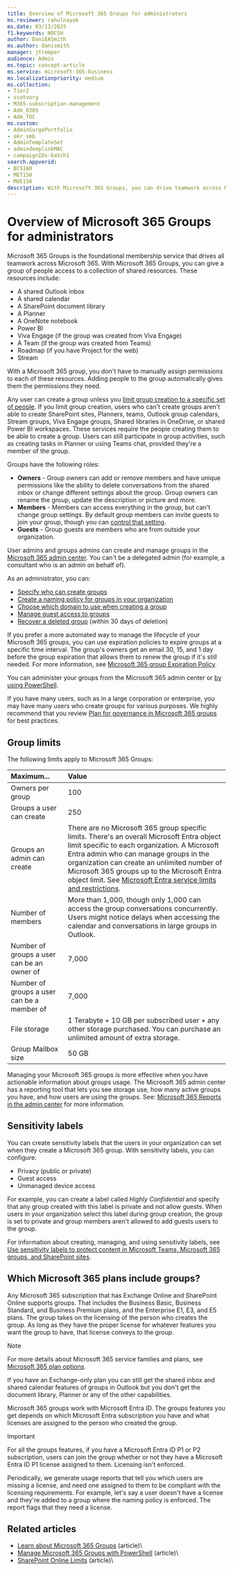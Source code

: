 ```yaml
---
title: Overview of Microsoft 365 Groups for administrators
ms.reviewer: rahulnayak
ms.date: 03/13/2025
f1.keywords: NOCSH
author: DaniEASmith
ms.author: danismith
manager: jtremper
audience: Admin
ms.topic: concept-article
ms.service: microsoft-365-business
ms.localizationpriority: medium
ms.collection: 
- Tier2
- scotvorg
- M365-subscription-management 
- Adm_O365
- Adm_TOC
ms.custom: 
- AdminSurgePortfolio
- okr_smb
- AdminTemplateSet
- admindeeplinkMAC
- campaignIDs-batch1
search.appverid:
- BCS160
- MET150
- MOE150
description: With Microsoft 365 Groups, you can drive teamwork across Microsoft 365 by giving a group of people access to a collection of shared resources.
---
```


# Overview of Microsoft 365 Groups for administrators

Microsoft 365 Groups is the foundational membership service that drives all teamwork across Microsoft 365. With Microsoft 365 Groups, you can give a group of people access to a collection of shared resources. These resources include:

- A shared Outlook inbox
- A shared calendar
- A SharePoint document library
- A Planner
- A OneNote notebook
- Power BI
- Viva Engage (if the group was created from Viva Engage)
- A Team (if the group was created from Teams)
- Roadmap (if you have Project for the web)
- Stream

With a Microsoft 365 group, you don't have to manually assign permissions to each of these resources. Adding people to the group automatically gives them the permissions they need.

Any user can create a group unless you [limit group creation to a specific set of people](../../solutions/manage-creation-of-groups.md). If you limit group creation, users who can't create groups aren't able to create SharePoint sites, Planners, teams, Outlook group calendars, Stream groups, Viva Engage groups, Shared libraries in OneDrive, or shared Power BI workspaces. These services require the people creating them to be able to create a group. Users can still participate in group activities, such as creating tasks in Planner or using Teams chat, provided they're a member of the group.

Groups have the following roles:

- **Owners** - Group owners can add or remove members and have unique permissions like the ability to delete conversations from the shared inbox or change different settings about the group. Group owners can rename the group, update the description or picture and more.
- **Members** - Members can access everything in the group, but can't change group settings. By default group members can invite guests to join your group, though you can [control that setting](manage-guest-access-in-groups.md).
- **Guests** - Group guests are members who are from outside your organization.

User admins and groups admins can create and manage groups in the [Microsoft 365 admin center](https://go.microsoft.com/fwlink/p/?linkid=2052855). You can't be a delegated admin (for example, a consultant who is an admin on behalf of).

As an administrator, you can:

- [Specify who can create groups](../../solutions/manage-creation-of-groups.md)
- [Create a naming policy for groups in your organization](../../solutions/groups-naming-policy.md)
- [Choose which domain to use when creating a group](../../solutions/choose-domain-to-create-groups.md)
- [Manage guest access to groups](manage-guest-access-in-groups.md)
- [Recover a deleted group](restore-deleted-group.md) (within 30 days of deletion)

If you prefer a more automated way to manage the lifecycle of your Microsoft 365 groups, you can use expiration policies to expire groups at a specific time interval. The group's owners get an email 30, 15, and 1 day before the group expiration that allows them to renew the group if it's still needed. For more information, see [Microsoft 365 group Expiration Policy](../../solutions/microsoft-365-groups-expiration-policy.md).

You can administer your groups from the Microsoft 365 admin center or [by using PowerShell](../../enterprise/manage-microsoft-365-groups-with-powershell.md).

If you have many users, such as in a large corporation or enterprise, you may have many users who create groups for various purposes. We highly recommend that you review [Plan for governance in Microsoft 365 groups](../../solutions/collaboration-governance-overview.md) for best practices.

## Group limits

The following limits apply to Microsoft 365 Groups:

|Maximum...|Value|
|:---------|:----|
|Owners per group|100|
|Groups a user can create|250|
|Groups an admin can create|There are no Microsoft 365 group specific limits. There's an overall Microsoft Entra object limit specific to each organization. A Microsoft Entra admin who can manage groups in the organization can create an unlimited number of Microsoft 365 groups up to the Microsoft Entra object limit. See [Microsoft Entra service limits and restrictions](/azure/active-directory/enterprise-users/directory-service-limits-restrictions).|
|Number of members|More than 1,000, though only 1,000 can access the group conversations concurrently. <br>Users might notice delays when accessing the calendar and conversations in large groups in Outlook.|
|Number of groups a user can be an owner of|7,000|
|Number of groups a user can be a member of|7,000|
|File storage|1 Terabyte + 10 GB per subscribed user + any other storage purchased. You can purchase an unlimited amount of extra storage.|
|Group Mailbox size|50 GB|

Managing your Microsoft 365 groups is more effective when you have actionable information about groups usage. The Microsoft 365 admin center has a reporting tool that lets you see storage use, how many active groups you have, and how users are using the groups. See: [Microsoft 365 Reports in the admin center](../activity-reports/office-365-groups.md) for more information.

## Sensitivity labels

You can create sensitivity labels that the users in your organization can set when they create a Microsoft 365 group. With sensitivity labels, you can configure:

- Privacy (public or private)
- Guest access
- Unmanaged device access

For example, you can create a label called *Highly Confidential* and specify that any group created with this label is private and not allow guests. When users in your organization select this label during group creation, the group is set to private and group members aren't allowed to add guests users to the group.

For information about creating, managing, and using sensitivity labels, see [Use sensitivity labels to protect content in Microsoft Teams, Microsoft 365 groups, and SharePoint sites](../../compliance/sensitivity-labels-teams-groups-sites.md).

## Which Microsoft 365 plans include groups?

Any Microsoft 365 subscription that has Exchange Online and SharePoint Online supports groups. That includes the Business Basic, Business Standard, and Business Premium plans, and the Enterprise E1, E3, and E5 plans. The group takes on the licensing of the person who creates the group. As long as they have the proper license for whatever features you want the group to have, that license conveys to the group.

> [!NOTE]
> For more details about Microsoft 365 service families and plans, see [Microsoft 365 plan options](/office365/servicedescriptions/office-365-platform-service-description/office-365-plan-options).

If you have an Exchange-only plan you can still get the shared inbox and shared calendar features of groups in Outlook but you don't get the document library, Planner or any of the other capabilities.

Microsoft 365 groups work with Microsoft Entra ID. The groups features you get depends on which Microsoft Entra subscription you have and what licenses are assigned to the person who created the group.

> [!IMPORTANT]
> For all the groups features, if you have a Microsoft Entra ID P1 or P2 subscription, users can join the group whether or not they have a Microsoft Entra ID P1 license assigned to them. Licensing isn't enforced.
>
> Periodically, we generate usage reports that tell you which users are missing a license, and need one assigned to them to be compliant with the licensing requirements. For example, let's say a user doesn't have a license and they're added to a group where the naming policy is enforced. The report flags that they need a license.

## Related articles

- [Learn about Microsoft 365 Groups](https://support.microsoft.com/office/b565caa1-5c40-40ef-9915-60fdb2d97fa2) (article)\
- [Manage Microsoft 365 Groups with PowerShell](../../enterprise/manage-microsoft-365-groups-with-powershell.md) (article)\
- [SharePoint Online Limits](/office365/servicedescriptions/sharepoint-online-service-description/sharepoint-online-limits) (article)\
